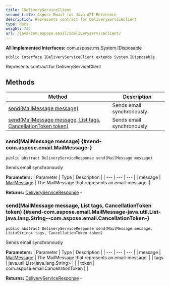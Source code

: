 ```yaml
---
title: IDeliveryServiceClient
second_title: Aspose.Email for Java API Reference
description: Represents contract for DeliveryServiceClient
type: docs
weight: 734
url: /java/com.aspose.email/ideliveryserviceclient/
---
```


**All Implemented Interfaces:**
com.aspose.ms.System.IDisposable
```
public interface IDeliveryServiceClient extends System.IDisposable
```

Represents contract for DeliveryServiceClient
## Methods

| Method | Description |
| --- | --- |
| [send(MailMessage message)](#send-com.aspose.email.MailMessage-) | Sends email synchronously |
| [send(MailMessage message, List<String> tags, CancellationToken token)](#send-com.aspose.email.MailMessage-java.util.List-java.lang.String--com.aspose.email.CancellationToken-) | Sends email synchronously |
### send(MailMessage message) {#send-com.aspose.email.MailMessage-}
```
public abstract DeliveryServiceResponse send(MailMessage message)
```


Sends email synchronously

**Parameters:**
| Parameter | Type | Description |
| --- | --- | --- |
| message | [MailMessage](../../com.aspose.email/mailmessage) | The MailMessage that represents an email-message. |

**Returns:**
[DeliveryServiceResponse](../../com.aspose.email/deliveryserviceresponse) - 
### send(MailMessage message, List<String> tags, CancellationToken token) {#send-com.aspose.email.MailMessage-java.util.List-java.lang.String--com.aspose.email.CancellationToken-}
```
public abstract DeliveryServiceResponse send(MailMessage message, List<String> tags, CancellationToken token)
```


Sends email synchronously

**Parameters:**
| Parameter | Type | Description |
| --- | --- | --- |
| message | [MailMessage](../../com.aspose.email/mailmessage) | The MailMessage that represents an email-message. |
| tags | java.util.List<java.lang.String> |  |
| token | com.aspose.email.CancellationToken |  |

**Returns:**
[DeliveryServiceResponse](../../com.aspose.email/deliveryserviceresponse) - 
